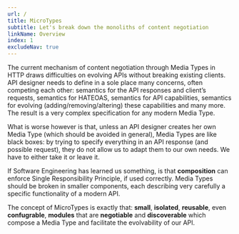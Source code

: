 ```yaml
---
url: /
title: MicroTypes
subtitle: Let's break down the monoliths of content negotiation
linkName: Overview
index: 1
excludeNav: true
---
```


The current mechanism of content negotiation through Media Types in HTTP draws
difficulties on evolving APIs without breaking existing clients.
API designer needs to define in a sole place many concerns, often competing each other:
semantics for the API responses and client’s requests,
semantics for HATEOAS, semantics for API capabilities,
semantics for evolving (adding/removing/altering) these capabilities and many more.
The result is a very complex specification for any modern Media Type.

What is worse however is that, unless an API designer creates her own Media Type (which should be avoided in general),
Media Types are like black boxes: by trying to specify everything in an API response (and possible request),
they do not allow us to adapt them to our own needs. We have to either take it or leave it.

If Software Engineering has learned us something,
is that **composition** can enforce Single Responsibility Principle, if used correctly.
Media Types should be broken in smaller components, each describing very carefully
a specific functionality of a modern API.

The concept of MicroTypes is exactly that: **small**, **isolated**, **reusable**, even **confugrable**,
**modules** that are **negotiable** and **discoverable** which compose a Media Type and facilitate the evolvability of our API.
